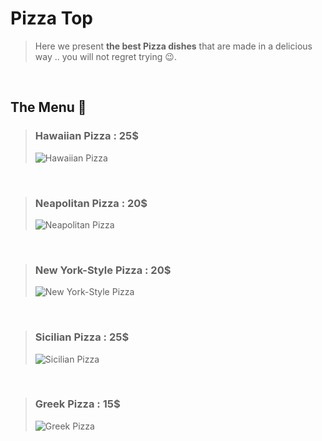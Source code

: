 # __Pizza__ Top

>Here we present __the best Pizza dishes__ that are made in a delicious way .. you will not regret trying 😉.

<br>

## __The Menu__ 🤤

>### Hawaiian Pizza : 25$
>![Hawaiian Pizza](https://th.bing.com/th/id/OIP.3it0XGo1ra1Tg1u8YKqtUwHaE8?w=277&h=184&c=7&r=0&o=5&dpr=1.3&pid=1.7)

<br>

>### Neapolitan Pizza : 20$
>![Neapolitan Pizza](https://th.bing.com/th/id/OIP.5AIJ9q65EZ9GuMDRh__EdAHaE8?w=262&h=180&c=7&r=0&o=5&dpr=1.3&pid=1.7)

<br>


>### New York-Style Pizza : 20$
>![New York-Style Pizza](https://th.bing.com/th/id/OIP.ja9GGpqIPnKUPWBHw-Yv_QHaE7?w=289&h=192&c=7&r=0&o=5&dpr=1.3&pid=1.7)

<br>

>### Sicilian Pizza : 25$
> ![Sicilian Pizza](https://th.bing.com/th/id/OIP.V594nPtenrAUKigeBfiQxQHaKK?w=148&h=204&c=7&r=0&o=5&dpr=1.3&pid=1.7)

<br>

>### Greek Pizza : 15$
> ![Greek Pizza](https://cdnimg.webstaurantstore.com/uploads/blog/2016/8/onions.jpg)
